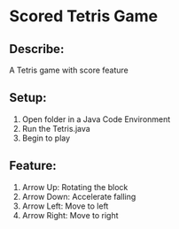 # Scored Tetris Game

## Describe:
A Tetris game with score feature

## Setup:
1. Open folder in a Java Code Environment
2. Run the Tetris.java
3. Begin to play

## Feature:
1. Arrow Up: Rotating the block
2. Arrow Down: Accelerate falling
3. Arrow Left: Move to left
4. Arrow Right: Move to right